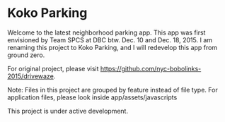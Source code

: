 # Koko Parking
Welcome to the latest neighborhood parking app. This app was first envisioned by Team SPCS at DBC btw. Dec. 10 and Dec. 18, 2015. I am renaming this project to Koko Parking, and I will redevelop this app from ground zero.

For original project, please visit https://github.com/nyc-bobolinks-2015/drivewaze.

Note:
Files in this project are grouped by feature instead of file type. For application files, please look inside app/assets/javascripts

This project is under active development.
